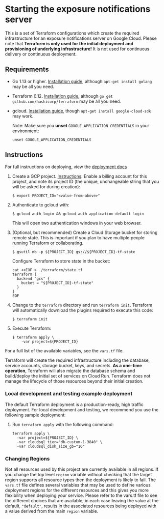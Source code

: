 # Starting the exposure notifications server

This is a set of Terraform configurations which create the required
infrastructure for an exposure notifications server on Google Cloud. Please note
that **Terraform is only used for the initial deployment and provisioning of
underlying infrastructure!** It is not used for continuous delivery or
continuous deployment.

## Requirements

- Go 1.13 or higher. [Installation guide](https://golang.org/doc/install),
  although `apt-get install golang` may be all you need.

- Terraform 0.12. [Installation guide](https://www.terraform.io/downloads.html),
  although `go get github.com/hashicorp/terraform` may be all you need.

- gcloud. [Installation guide](https://cloud.google.com/sdk/install), though
  `apt-get install google-cloud-sdk` may work.

    Note: Make sure you **unset** `GOOGLE_APPLICATION_CREDENTIALS` in your
    environment:

    ```text
    unset GOOGLE_APPLICATION_CREDENTIALS
    ```

## Instructions

For full instructions on deploying, view the [deployment docs](../docs/deploying.md)

1.  Create a GCP project.
    [Instructions](https://cloud.google.com/resource-manager/docs/creating-managing-projects).
    Enable a billing account for this project, and note its project ID (the
    unique, unchangeable string that you will be asked for during creation):

    ```text
    $ export PROJECT_ID="<value-from-above>"
    ```

1.  Authenticate to gcloud with:

    ```text
    $ gcloud auth login && gcloud auth application-default login
    ```

    This will open two authentication windows in your web browser.

1.  (Optional, but recommended) Create a Cloud Storage bucket for storing remote
    state. This is important if you plan to have multiple people running
    Terraform or collaborating.

    ```text
    $ gsutil mb -p ${PROJECT_ID} gs://${PROJECT_ID}-tf-state
    ```

    Configure Terraform to store state in the bucket:

    ```text
    cat <<EOF > ./terraform/state.tf
    terraform {
      backend "gcs" {
        bucket = "${PROJECT_ID}-tf-state"
      }
    }
    EOF
    ```

1.  Change to the `terraform` directory and run `terraform init`. Terraform will
    automatically download the plugins required to execute this code:

    ```text
    $ terraform init
    ```

1.  Execute Terraform:

    ```text
    $ terraform apply \
        -var project=${PROJECT_ID}
    ```

For a full list of the available variables, see the `vars.tf` file.

Terraform will create the required infrastructure including the database,
service accounts, storage bucket, keys, and secrets. **As a one-time
operation**, Terraform will also migrate the database schema and build/deploy
the initial set of services on Cloud Run. Terraform does not manage the
lifecycle of those resources beyond their initial creation.

### Local development and testing example deployment

The default Terraform deployment is a production-ready, high traffic
deployment. For local development and testing, we recommend you use the
following sample deployment:

1. Run `terraform apply` with the following command:

   ```console
   terraform apply \
     -var project=${PROJECT_ID} \
     -var cloudsql_tier="db-custom-1-3840" \
     -var cloudsql_disk_size_gb="16"
   ```

### Changing Regions

Not all resources used by this project are currently available in all regions.
If you change the top level `region` variable without checking that the
target region supports all resource types then the deployment is likely to
fail. The `vars.tf` file defines several variables that may be used to define
various deployment regions for the different resources and this gives you more
flexibility when deploying your service. Please refer to the vars.tf file to
see the different choices that are available; in each case leaving the value at
the default, `"default"`, results in the associated resources being deployed
with a value derived from the main `region` variable.
